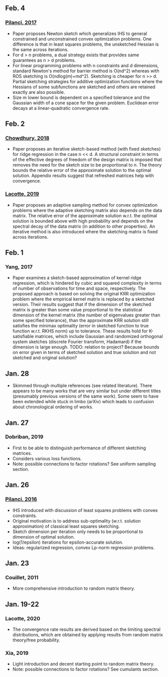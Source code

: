 ## Feb. 4
### [Pilanci, 2017](https://stanford.edu/~pilanci/papers/PilWai17.pdf)

* Paper proposes Newton sketch which generalizes IHS to general constrained and unconstrained convex optimization problems. One difference is that in least squares problems, the unsketched Hessian is the same across iterations.
* For d > n problems, a dual strategy exists that provides same guarantees as n > d problems.
* For linear programming problems with n constraints and d dimensions, standard Newton's method for barrier method is O(nd^2) whereas with ROS sketching is O(ndlog(m)+md^2). Sketching is cheaper for n >> d. Partial sketching strategies for additive optimization functions where the Hessians of some subfunctions are sketched and others are retained exactly are also possible.
* Size m lower bound is dependent on a specified tolerance and the Gaussian width of a cone space for the given problem. Euclidean error decays at a linear-quadratic convergence rate.

## Feb. 2
### [Chowdhury, 2018](https://proceedings.mlr.press/v80/chowdhury18a/chowdhury18a.pdf)

* Paper proposes an iterative sketch-based method (with fixed sketches) for ridge regression in the case n << d. A structural constraint in terms of the effective degrees of freedom of the design matrix is imposed that removes the need for the sketch size to be proportional to n. The theory bounds the relative error of the approximate solution to the optimal solution. Appendix results suggest that refreshed matrices help with convergence.

### [Lacotte, 2019](https://proceedings.neurips.cc/paper/2019/file/51425b752a0b402ed3effc83fc4bbb74-Paper.pdf)

* Paper proposes an adaptive sampling method for convex optimization problems where the adaptive sketching matrix also depends on the data matrix. The relative error of the approximate solution w.r.t. the optimal solution is bounded above with high probability and depends on the spectral decay of the data matrix (in addition to other properties). An iterative method is also introduced where the sketching matrix is fixed across iterations.

## Feb. 1
### Yang, 2017

* Paper examines a sketch-based approximation of kernel ridge regression, which is hindered by cubic and squared complexity in terms of number of observations for time and space, respectively. The proposed approach is based on solving the original KRR optimization problem where the empirical kernel matrix is replaced by a sketched version. Their results suggest that if the dimension of the sketched matrix is greater than some value proportional to the statistical dimension of the kernel matrix (the number of eigenvalues greater than some specified tolerance), than the approximate KRR solution still satisfies the minimax optimality (error in sketched function to true function w.r.t. RKHS norm) up to tolerance. These results hold for K-satisfiable matrices, which include Gaussian and randomized orthogonal system sketches (discrete Fourier transform, Hadamard) if the dimension is large enough. TODO: relation to project? Because bounds on error given in terms of sketched solution and true solution and not sketched and original solution?

## Jan. 28

* Skimmed through multiple references (see related literature). There appears to be many works that are very similar but under different titles (presumably previous versions of the same work). Some seem to have been extended while stuck in limbo (arXiv) which leads to confusion about chronological ordering of works.

## Jan. 27
### Dobriban, 2019

* First to be able to distinguish performance of different sketching matrices.
* Considers various loss functions.
* Note: possible connections to factor rotations? See uniform sampling section.

## Jan. 26
### [Pilanci, 2016](https://arxiv.org/pdf/1411.0347.pdf)

* IHS introduced with discussion of least squares problems with convex constraints.
* Original motivation is to address sub-optimality (w.r.t. solution approximation) of classical least squares sketching.
* Sketch dimension per iteration only needs to be proportional to dimension of optimal solution.
* log(1/epsilon) iterations for epsilon-accurate solution.
* Ideas: regularized regression, convex Lp-norm regression problems.

## Jan. 23
### Couillet, 2011

* More comprehensive introduction to random matrix theory.

## Jan. 19-22
### Lacotte, 2020

* The convergence rate results are derived based on the limiting spectral distributions, which are obtained by applying results from random matrix theory/free probability.

### Xia, 2019

* Light introduction and decent starting point to random matrix theory.
* Note: possible connections to factor rotations? See cumulants section.
